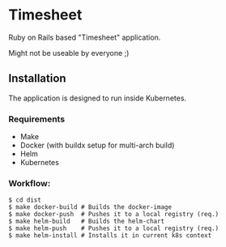 # Timesheet

Ruby on Rails based "Timesheet" application.

Might not be useable by everyone ;)

## Installation

The application is designed to run inside Kubernetes.

### Requirements

* Make
* Docker (with buildx setup for multi-arch build)
* Helm
* Kubernetes

### Workflow:

```shell
$ cd dist
$ make docker-build # Builds the docker-image
$ make docker-push  # Pushes it to a local registry (req.)
$ make helm-build   # Builds the helm-chart
$ make helm-push    # Pushes it to a local registry (req.)
$ make helm-install # Installs it in current k8s context
```
